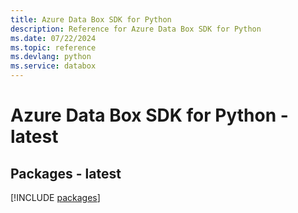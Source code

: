 ```yaml
---
title: Azure Data Box SDK for Python
description: Reference for Azure Data Box SDK for Python
ms.date: 07/22/2024
ms.topic: reference
ms.devlang: python
ms.service: databox
---
```

# Azure Data Box SDK for Python - latest
## Packages - latest
[!INCLUDE [packages](data-box-index.md)]